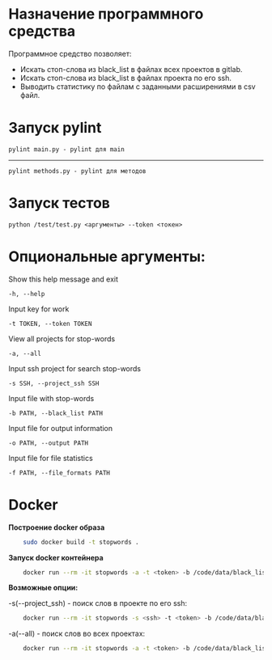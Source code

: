 # Назначение программного средства

Программное средство позволяет:

- Искать стоп-слова из black_list в файлах всех проектов в gitlab.
- Искать стоп-слова из black_list в файлах проекта по его ssh.
- Выводить статистику по файлам с заданными расширениями в csv файл.

# Запуск pylint

    pylint main.py - pylint для main
---
    pylint methods.py - pylint для методов
# Запуск тестов

    python /test/test.py <аргументы> --token <токен>

# Опциональные аргументы:
Show this help message and exit

    -h, --help

Input key for work

    -t TOKEN, --token TOKEN

View all projects for stop-words

    -a, --all

Input ssh project for search stop-words

    -s SSH, --project_ssh SSH

Input file with stop-words

    -b PATH, --black_list PATH

Input file for output information

    -o PATH, --output PATH

Input file for file statistics

    -f PATH, --file_formats PATH


# Docker
**Построение docker образа**

```bash
	sudo docker build -t stopwords .
```

**Запуск docker контейнера**

```bash
	docker run --rm -it stopwords -a -t <token> -b /code/data/black_list.txt -f /code/data/format.csv -o /code/data/output.txt 
```

**Возможные опции:**

-s(--project_ssh) <ssh> - поиск слов в проекте по его ssh:

```bash
	docker run --rm -it stopwords -s <ssh> -t <token> -b /code/data/black_list.txt -f /code/data/format.csv -o /code/data/output.txt 
```

-a(--all) - поиск слов во всех проектах:

```bash
	docker run --rm -it stopwords -a -t <token> -b /code/data/black_list.txt -f /code/data/format.csv -o /code/data/output.txt 
```
